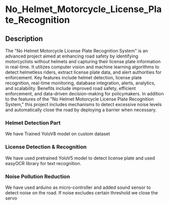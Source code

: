 # No_Helmet_Motorcycle_License_Plate_Recognition

## Description
The "No Helmet Motorcycle License Plate Recognition System" is an advanced project aimed at enhancing road safety by identifying motorcyclists without helmets and capturing their license plate information in real-time. It utilizes computer vision and machine learning algorithms to detect helmetless riders, extract license plate data, and alert authorities for enforcement. Key features include helmet detection, license plate recognition, real-time monitoring, database integration, alerts, analytics, and scalability. Benefits include improved road safety, efficient enforcement, and data-driven decision-making for policymakers. In addition to the features of the "No Helmet Motorcycle License Plate Recognition System," this project includes mechanisms to detect excessive noise levels and automatically close the road by deploying a barrier when necessary.

### Helmet Detection Part
We have Trained YoloV8 model on custom dataset

### License Detection & Recognition
We have used pretrained YoloV5 model to detect license plate and used easyOCR library for text recognition.

### Noise Pollution Reduction
We have used arduino as micro-controller and added sound sensor to detect noise on the road. If noise excludes certain threshold we close the servo 
